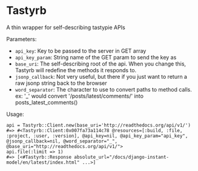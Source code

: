 Tastyrb
=======

A thin wrapper for self-describing tastypie APIs

Parameters:

- `api_key`: Key to be passed to the server in GET array
- `api_key_param`: String name of the GET param to send the key as
- `base_uri`: The self-describing root of the api. When you change this, Tastyrb will redefine the methods it responds to.
- `jsonp_callback`: Not very useful, but there if you just want to return a raw jsonp string back to the browser
- `word_separator`: The character to use to convert paths to method calls. ex: '\_' would convert '/posts/latest/comments/' into posts\_latest\_comments()


Usage:

    api = Tastyrb::Client.new(base_uri='http://readthedocs.org/api/v1/')
    #=> #<Tastyrb::Client:0x007fa73a114c78 @resources=[:build, :file, :project, :user, :version], @api_key=nil, @api_key_param="api_key", @jsonp_callback=nil, @word_separator="_", @base_uri="http://readthedocs.org/api/v1/">
    api.file(:limit => 1)
    #=> [<#Tastyrb::Response absolute_url="/docs/django-instant-model/en/latest/index.html" ...>]